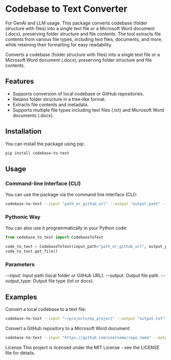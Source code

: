 # Codebase to Text Converter
For GenAI and LLM usage. This package converts codebase (folder structure with files) into a single text file or a Microsoft Word document (.docx), preserving folder structure and file contents. The tool extracts file contents from various file types, including text files, documents, and more, while retaining their formatting for easy readability.



Converts a codebase (folder structure with files) into a single text file or a Microsoft Word document (.docx), preserving folder structure and file contents.

## Features

- Supports conversion of local codebase or GitHub repositories.
- Retains folder structure in a tree-like format.
- Extracts file contents and metadata.
- Supports multiple file types including text files (.txt) and Microsoft Word documents (.docx).

## Installation

You can install the package using pip:

```bash
pip install codebase-to-text
```

## Usage
### Command-line Interface (CLI)
You can use the package via the command line interface (CLI):
```bash
codebase-to-text --input "path_or_github_url" --output "output_path" --output_type "txt"
```

### Pythonic Way
You can also use it programmatically in your Python code:

```python
from codebase_to_text import CodebaseToText

code_to_text = CodebaseToText(input_path="path_or_github_url", output_path="output_path", output_type="txt")
code_to_text.get_file()
```

### Parameters
--input: Input path (local folder or GitHub URL).
--output: Output file path.
--output_type: Output file type (txt or docx).


## Examples
Convert a local codebase to a text file:
```bash
codebase-to-text --input "~/projects/my_project" --output "output.txt" --output_type "txt"
```

Convert a GitHub repository to a Microsoft Word document:

```bash
codebase-to-text --input "https://github.com/username/repo_name" --output "output.docx" --output_type "docx"
```


License
This project is licensed under the MIT License - see the LICENSE file for details.


